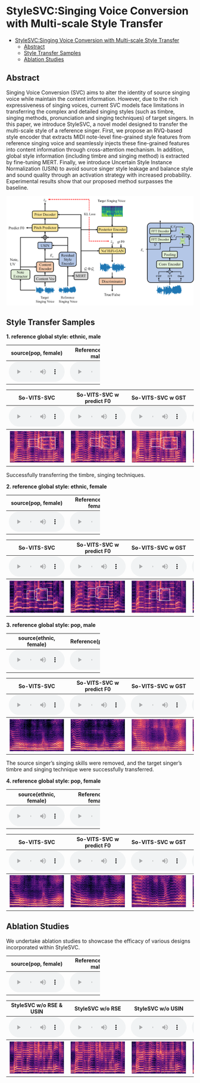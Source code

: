 # StyleSVC:Singing Voice Conversion with Multi-scale Style Transfer


- [StyleSVC:Singing Voice Conversion with Multi-scale Style Transfer](#stylesvcsinging-voice-conversion-with-multi-scale-style-transfer)
	- [Abstract](#abstract)
	- [Style Transfer Samples](#style-transfer-samples)
	- [Ablation Studies](#ablation-studies)


## Abstract

Singing Voice Conversion (SVC) aims to alter the identity of source singing voice while maintain the content information. However, due to the rich expressiveness of singing voices, current SVC models face limitations in transferring the complex and detailed singing styles (such as timbre, singing methods, pronunciation and singing techniques) of target singers. In this paper, we introduce StyleSVC, a novel model designed to transfer the multi-scale style of a reference singer. First, we propose an RVQ-based style encoder that extracts MIDI note-level fine-grained style features from reference singing voice and seamlessly injects these fine-grained features into content information through cross-attention mechanism. In addition, global style information (including timbre and singing method) is extracted by fine-tuning MERT. Finally, we introduce Uncertain Style Instance Normalization (USIN) to avoid source singer style leakage and balance style and sound quality through an activation strategy with increased probability. Experimental results show that our proposed method surpasses the baseline.

![model](.\assert\pic\model.png)

## Style Transfer Samples
**1. reference global style: ethnic, male**

<table style='width: 50%;'>
	<thead>
		<tr>
            <th style="text-align: center">source(pop, female)</th>
			<th style="text-align: center">Reference(ethnic, male)</th>
		</tr>
	</thead>
	<tbody>
		<tr>
			<td style="text-align: center"><audio controls style="width: 150px;"><source src="assert/ni_men_22_[1_1_24]to[0_0_0]_ori.wav" type="audio/wav"></audio></td>
            <td style="text-align: center"><audio controls style="width: 150px;"><source src="assert/0_0_0_reference.wav" type="audio/wav"></audio></td>
		</tr>
	</tbody>
</table>
<table style='width: 100%;'>
	<thead>
		<tr>
			<th style="text-align: center">So-VITS-SVC</th>
			<th style="text-align: center">So-VITS-SVC w predict F0</th>
      		<th style="text-align: center">So-VITS-SVC w GST</th>
            <th style="text-align: center">StyleSVC</th>
		</tr>
	</thead>
	<tbody>
		<tr>
			<td style="text-align: center"><audio controls style="width: 150px;"><source src="assert/ni_men_22_[1_1_24]to[0_0_0]_so-vits-svc.wav" type="audio/wav"></audio>
            </td>
			<td style="text-align: center"><audio controls style="width: 150px;"><source src="assert/ni_men_22_[1_1_24]to[0_0_0]_so-vits-svc_f0.wav" type="audio/wav"></audio></td>
      		<td style="text-align: center"><audio controls style="width: 150px;"><source src="assert/ni_men_22_[1_1_24]to[0_0_0]_so-vits-svc_gst.wav" type="audio/wav"></audio></td>
            <td style="text-align: center"><audio controls style="width: 150px;"><source src="assert/ni_men_22_[1_1_24]to[0_0_0]_stylesvc.wav" type="audio/wav"></audio></td>
		</tr>
	</tbody>
    <tbody>
          <tr>
            <td><img src="assert\pic\ni_men_22_[1_1_24]to[0_0_0]_so-vits-svc.png" alt="so-vits" style="zoom:19%;" /> </td>  
			<td><img src="assert\pic\ni_men_22_[1_1_24]to[0_0_0]_so-vits-svc_f0.png" alt="so-vits_f0" style="zoom:19%;" /></td>  
            <td><img src="assert\pic\ni_men_22_[1_1_24]to[0_0_0]_so-vits-svc_gst.png" alt="so-vits-gst" style="zoom:19%;" /></td>  
            <td><img src="assert\pic\ni_men_22_[1_1_24]to[0_0_0]_stylesvc.png" alt="stylesvc" style="zoom:19%;" /></td>  
		</tr>
    </tbody>
</table>

Successfully transferring the timbre, singing techniques.



**2. reference global style: ethnic, female**

<table style='width: 50%;'>
	<thead>
		<tr><th style="text-align: center">source(pop, female)</th><th style="text-align: center">Reference(ethnic, female)</th></tr>
	</thead>
	<tbody>
		<tr>
			<td style="text-align: center"><audio controls style="width: 150px;"><source src="assert/ni_men_22_[1_1_24]to[0_1_7]_ori.wav" type="audio/wav"></audio></td>
        		<td style="text-align: center"><audio controls style="width: 150px;"><source src="assert/0_1_7_reference.wav" type="audio/wav"></audio></td>
		</tr>
	</tbody>
</table>
<table style='width: 100%;'>
	<thead>
		<tr>
			<th style="text-align: center">So-VITS-SVC</th>
			<th style="text-align: center">So-VITS-SVC w predict F0</th>
      		<th style="text-align: center">So-VITS-SVC w GST</th>
            <th style="text-align: center">StyleSVC</th>
		</tr>
	</thead>
	<tbody>
		<tr>
			<td style="text-align: center"><audio controls style="width: 150px;"><source src="assert/ni_men_22_[1_1_24]to[0_1_7]_so-vits-svc.wav" type="audio/wav"></audio>
            </td>
			<td style="text-align: center"><audio controls style="width: 150px;"><source src="assert/ni_men_22_[1_1_24]to[0_1_7]_so-vits-svc_f0.wav" type="audio/wav"></audio></td>
      		<td style="text-align: center"><audio controls style="width: 150px;"><source src="assert/ni_men_22_[1_1_24]to[0_1_7]_so-vits-svc_gst.wav" type="audio/wav"></audio></td>
            <td style="text-align: center"><audio controls style="width: 150px;"><source src="assert/ni_men_22_[1_1_24]to[0_1_7]_stylesvc.wav" type="audio/wav"></audio></td>
		</tr>
	</tbody>
    <tbody>
          <tr>
            <td><img src="assert\pic\ni_men_22_[1_1_24]to[0_1_7]_so-vits-svc.png" alt="so-vits" style="zoom:19%;" /> </td>  
			<td><img src="assert\pic\ni_men_22_[1_1_24]to[0_1_7]_so-vits-svc_f0.png" alt="so-vits_f0" style="zoom:19%;" /></td>  
            <td><img src="assert\pic\ni_men_22_[1_1_24]to[0_1_7]_so-vits-svc_gst.png" alt="so-vits-gst" style="zoom:19%;" /></td>  
            <td><img src="assert\pic\ni_men_22_[1_1_24]to[0_1_7]_stylesvc.png" alt="stylesvc" style="zoom:19%;" /></td>  
		</tr>
    </tbody>
</table>

**3. reference global style: pop, male**

<table style='width: 50%;'>
	<thead>
		<tr>
            <th style="text-align: center">source(ethnic, female)</th>
			<th style="text-align: center">Reference(pop, male)</th>
		</tr>
	</thead>
	<tbody>
		<tr>
			<td style="text-align: center"><audio controls style="width: 150px;"><source src="assert/jiang_bian_you_ge_xiang_tan_xian_10_[0_1_7]to[1_0_15]_ori.wav" type="audio/wav"></audio></td>
            <td style="text-align: center"><audio controls style="width: 150px;"><source src="assert/1_0_15_reference.wav" type="audio/wav"></audio></td>
		</tr>
	</tbody>
</table>

<table style='width: 100%;'>
	<thead>
		<tr>
			<th style="text-align: center">So-VITS-SVC</th>
			<th style="text-align: center">So-VITS-SVC w predict F0</th>
      		<th style="text-align: center">So-VITS-SVC w GST</th>
            <th style="text-align: center">StyleSVC</th>
		</tr>
	</thead>
	<tbody>
		<tr>
			<td style="text-align: center"><audio controls style="width: 150px;"><source src="assert/jiang_bian_you_ge_xiang_tan_xian_10_[0_1_7]to[1_0_15]_so-vits-svc.wav" type="audio/wav"></audio>
            </td>
			<td style="text-align: center"><audio controls style="width: 150px;"><source src="assert/jiang_bian_you_ge_xiang_tan_xian_10_[0_1_7]to[1_0_15]_so-vits-svc_f0.wav" type="audio/wav"></audio></td>
      		<td style="text-align: center"><audio controls style="width: 150px;"><source src="assert/jiang_bian_you_ge_xiang_tan_xian_10_[0_1_7]to[1_0_15]_so-vits-svc_gst.wav" type="audio/wav"></audio></td>
            <td style="text-align: center"><audio controls style="width: 150px;"><source src="assert/jiang_bian_you_ge_xiang_tan_xian_10_[0_1_7]to[1_0_15]_stylesvc.wav" type="audio/wav"></audio></td>
		</tr>
	</tbody>
    <tbody>
          <tr>
            <td><img src="assert\pic\jiang_bian_you_ge_xiang_tan_xian_10_[0_1_7]to[1_0_15]_so-vits-svc.png" alt="so-vits" style="zoom:19%;" /> </td>  
			<td><img src="assert\pic\jiang_bian_you_ge_xiang_tan_xian_10_[0_1_7]to[1_0_15]_so-vits-svc_f0.png" alt="so-vits_f0" style="zoom:19%;" /></td>  
            <td><img src="assert\pic\jiang_bian_you_ge_xiang_tan_xian_10_[0_1_7]to[1_0_15]_so-vits-svc_gst.png" alt="so-vits-gst" style="zoom:19%;" /></td>  
            <td><img src="assert\pic\jiang_bian_you_ge_xiang_tan_xian_10_[0_1_7]to[1_0_15]_stylesvc.png" alt="stylesvc" style="zoom:19%;" /></td>  
		</tr>
    </tbody>
</table>

The source singer’s singing skills were removed, and the target singer’s timbre and singing technique were successfully transferred. 


**4. reference global style: pop, female**

<table style='width: 50%;'>
	<thead>
		<tr>
            <th style="text-align: center">source(ethnic, female)</th>
			<th style="text-align: center">Reference(pop, female)</th>
		</tr>
	</thead>
	<tbody>
		<tr>
			<td style="text-align: center"><audio controls style="width: 150px;"><source src="assert/jiang_bian_you_ge_xiang_tan_xian_10_[0_1_7]to[1_1_24]_ori.wav" type="audio/wav"></audio></td>
            <td style="text-align: center"><audio controls style="width: 150px;"><source src="assert/1_1_24_reference.wav" type="audio/wav"></audio></td>
		</tr>
	</tbody>
</table>

<table style='width: 100%;'>
	<thead>
		<tr>
			<th style="text-align: center">So-VITS-SVC</th>
			<th style="text-align: center">So-VITS-SVC w predict F0</th>
      		<th style="text-align: center">So-VITS-SVC w GST</th>
            <th style="text-align: center">StyleSVC</th>
		</tr>
	</thead>
	<tbody>
		<tr>
			<td style="text-align: center"><audio controls style="width: 150px;"><source src="assert/jiang_bian_you_ge_xiang_tan_xian_10_[0_1_7]to[1_1_24]_so-vits-svc.wav" type="audio/wav"></audio>
            </td>
			<td style="text-align: center"><audio controls style="width: 150px;"><source src="assert/jiang_bian_you_ge_xiang_tan_xian_10_[0_1_7]to[1_1_24]_so-vits-svc_f0.wav" type="audio/wav"></audio></td>
      		<td style="text-align: center"><audio controls style="width: 150px;"><source src="assert/jiang_bian_you_ge_xiang_tan_xian_10_[0_1_7]to[1_1_24]_so-vits-svc_gst.wav" type="audio/wav"></audio></td>
            <td style="text-align: center"><audio controls style="width: 150px;"><source src="assert/jiang_bian_you_ge_xiang_tan_xian_10_[0_1_7]to[1_1_24]_stylesvc.wav" type="audio/wav"></audio></td>
		</tr>
	</tbody>
    <tbody>
          <tr>
            <td><img src="assert\pic\jiang_bian_you_ge_xiang_tan_xian_10_[0_1_7]to[1_1_24]_so-vits-svc.png" alt="so-vits" style="zoom:19%;" /> </td>  
			<td><img src="assert\pic\jiang_bian_you_ge_xiang_tan_xian_10_[0_1_7]to[1_1_24]_so-vits-svc_f0.png" alt="so-vits_f0" style="zoom:19%;" /></td>  
            <td><img src="assert\pic\jiang_bian_you_ge_xiang_tan_xian_10_[0_1_7]to[1_1_24]_so-vits-svc_gst.png" alt="so-vits-gst" style="zoom:19%;" /></td>  
            <td><img src="assert\pic\jiang_bian_you_ge_xiang_tan_xian_10_[0_1_7]to[1_1_24]_stylesvc.png" alt="stylesvc" style="zoom:19%;" /></td>  
		</tr>
    </tbody>
</table>



## Ablation Studies

We undertake ablation studies to showcase the efficacy of various designs incorporated within StyleSVC.

<table style='width: 50%;'>
	<thead>
		<tr>
            <th style="text-align: center">source(pop, female)</th>
			<th style="text-align: center">Reference(ethnic, male)</th>
		</tr>
	</thead>
	<tbody>
		<tr>
			<td style="text-align: center"><audio controls style="width: 150px;"><source src="assert/ni_men_22_[1_1_24]to[0_0_0]_ori.wav" type="audio/wav"></audio></td>
            <td style="text-align: center"><audio controls style="width: 150px;"><source src="assert/0_0_0_reference.wav" type="audio/wav"></audio></td>
		</tr>
	</tbody>
</table>

<table style='width: 100%;'>
	<thead>
		<tr>
			<th style="text-align: center">StyleSVC w/o RSE & USIN</th>
			<th style="text-align: center">StyleSVC w/o RSE</th>
      			<th style="text-align: center">StyleSVC w/o USIN</th>
            		<th style="text-align: center">StyleSVC</th>
		</tr>
	</thead>
	<tbody>
		<tr>
			<td style="text-align: center"><audio controls style="width: 150px;"><source src="assert/ni_men_22_[1_1_24]to[0_0_0]_stylesvc_noRSA_USIN.wav" type="audio/wav"></audio></td>
			<td style="text-align: center"><audio controls style="width: 150px;"><source src="assert/ni_men_22_[1_1_24]to[0_0_0]_stylesvc_noRSA.wav" type="audio/wav"></audio></td>
      			<td style="text-align: center"><audio controls style="width: 150px;"><source src="assert/ni_men_22_[1_1_24]to[0_0_0]_stylesvc_noUSIN.wav" type="audio/wav"></audio></td>
            		<td style="text-align: center"><audio controls style="width: 150px;"><source src="assert/ni_men_22_[1_1_24]to[0_0_0]_stylesvc.wav" type="audio/wav"></audio></td>
		</tr>
     	<tbody>
          	<tr>
            		<td><img src="assert\pic\ni_men_22_[1_1_24]to[0_0_0]_stylesvc_noRSE_USIN.png" alt="so-vits" style="zoom:19%;" /> </td>  
			<td><img src="assert\pic\ni_men_22_[1_1_24]to[0_0_0]_stylesvc_noRSE.png" alt="so-vits_f0" style="zoom:19%;" /></td>  
            		<td><img src="assert\pic\ni_men_22_[1_1_24]to[0_0_0]_stylesvc_noUSIN.png" alt="so-vits-gst" style="zoom:19%;" /></td>  
            		<td><img src="assert\pic\ni_men_22_[1_1_24]to[0_0_0]_stylesvc_ablation.png" alt="stylesvc" style="zoom:19%;" /></td>  
		</tr>
    	</tbody>
</table>


